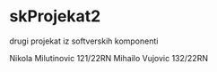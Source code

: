 # skProjekat2
drugi projekat iz softverskih komponenti

Nikola Milutinovic 121/22RN
Mihailo Vujovic 132/22RN
